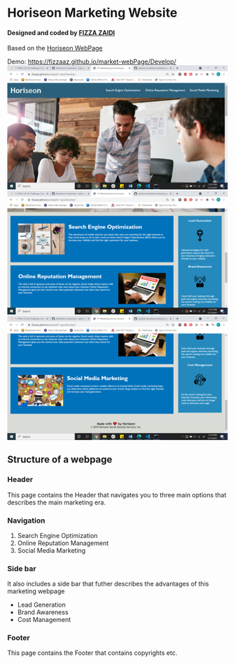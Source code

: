 <h1> Horiseon Marketing Website </h1>
<h4>Designed and coded by <a href="https://github.com/fizzaaz">FIZZA ZAIDI</a></h4>
Based on the <a href="https://github.com/fizzaaz/market-webPage">Horiseon WebPage</a>

Demo: https://fizzaaz.github.io/market-webPage/Develop/
<br>
<img src="https://github.com/fizzaaz/assign01-repo/blob/c895744762565127319ce05a0bc2c2b0329aed6a/Develop/assets/images/page1.png"/>
<br>
<img src="https://github.com/fizzaaz/assign01-repo/blob/af4f797657ec7acad5b0527c711cccac917f9e62/Develop/assets/images/page2.png"/>
<br>
<img src="https://github.com/fizzaaz/assign01-repo/blob/af4f797657ec7acad5b0527c711cccac917f9e62/Develop/assets/images/page3.png"/>
<br>
<h2>Structure of a webpage</h2>
<h3>Header</h3>
<p> This page contains the Header that navigates you to three main options that describes the main marketing era.</p>
<h3>Navigation</h3>
<ol>
  <li>Search Engine Optimization </li>
  <li>Online Reputation Management</li>
  <li>Social Media Marketing</li>
  </ol>
  <h3>Side bar</h3>
  <p> It also includes a side bar that futher describes the advantages of this marketing webpage </p>
  <ul>
    <li>Lead Generation </li>
  <li>Brand Awareness</li>
  <li>Cost Management</li>
  </ul>
  <h3>Footer</h3>
  <p>This page contains the Footer that contains copyrights etc. </p>
  
